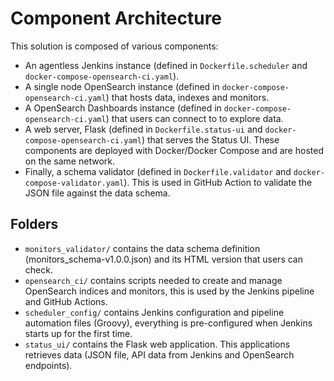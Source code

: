 # Component Architecture
This solution is composed of various components:
- An agentless Jenkins instance (defined in `Dockerfile.scheduler` and `docker-compose-opensearch-ci.yaml`).
- A single node OpenSearch instance (defined in `docker-compose-opensearch-ci.yaml`) that hosts data, indexes and monitors.
- A OpenSearch Dashboards instance (defined in `docker-compose-opensearch-ci.yaml`) that users can connect to to explore data.
- A web server, Flask (defined in `Dockerfile.status-ui` and `docker-compose-opensearch-ci.yaml`) that serves the Status UI.
These components are deployed with Docker/Docker Compose and are hosted on the same network.
- Finally, a schema validator (defined in `Dockerfile.validator` and `docker-compose-validator.yaml`). This is used in GitHub Action to validate the JSON file against the data schema.

## Folders
- `monitors_validator/` contains the data schema definition (monitors_schema-v1.0.0.json) and its HTML version that users can check.
- `opensearch_ci/` contains scripts needed to create and manage OpenSearch indices and monitors, this is used by the Jenkins pipeline and GitHub Actions.
- `scheduler_config/` contains Jenkins configuration and pipeline automation files (Groovy), everything is pre-configured when Jenkins starts up for the first time.
- `status_ui/` contains the Flask web application. This applications retrieves data (JSON file, API data from Jenkins and OpenSearch endpoints).